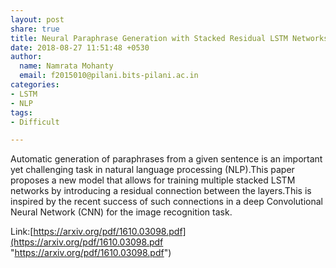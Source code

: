 ```yaml
---
layout: post
share: true
title: Neural Paraphrase Generation with Stacked Residual LSTM Networks
date: 2018-08-27 11:51:48 +0530
author:
  name: Namrata Mohanty
  email: f2015010@pilani.bits-pilani.ac.in
categories:
- LSTM
- NLP
tags:
- Difficult

---
```


Automatic generation of paraphrases from a given sentence is an important yet challenging task in natural language processing (NLP).This paper proposes a new model that allows for training multiple stacked LSTM networks by introducing a residual connection between the layers.This is inspired by the recent success of such connections in a deep Convolutional Neural Network (CNN) for the image recognition task.  

Link:[https://arxiv.org/pdf/1610.03098.pdf](https://arxiv.org/pdf/1610.03098.pdf "https://arxiv.org/pdf/1610.03098.pdf")